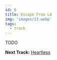 ```yaml
---
id: 6
title: Escape From LA
img: 'images/13.webp'
tags:
  - track
---
```


TODO

**Next Track:** [Heartless](/music/albums/after-hours/7-heartless)

